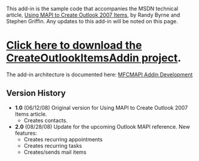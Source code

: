 This add-in is the sample code that accompanies the MSDN technical article, [Using MAPI to Create Outlook 2007 Items](https://msdn.microsoft.com/en-us/library/cc678348.aspx), by Randy Byrne and Stephen Griffin. Any updates to this add-in will be noted on this page.

# [Click here to download the CreateOutlookItemsAddin project](CreateOutlookItemsAddin.zip).

The add-in architecture is documented here: [MFCMAPI Addin Development](MFCMAPI-Addin-Development)

## Version History
* **1.0** (06/12/08) Original version for Using MAPI to Create Outlook 2007 Items article.
	* Creates contacts.
* **2.0** (08/28/08) Update for the upcoming Outlook MAPI reference. New features:
	* Creates recurring appointments
	* Creates recurring tasks
	* Creates/sends mail items
